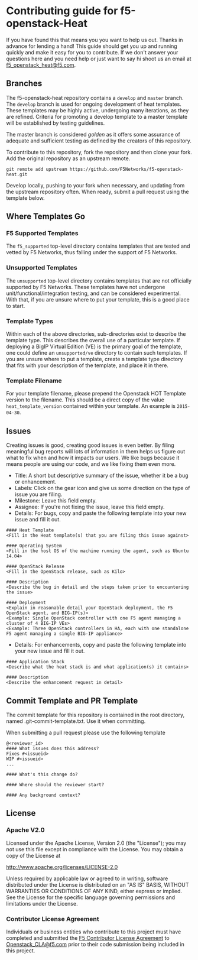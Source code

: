 # Contributing guide for  f5-openstack-Heat
If you have found this that means you you want to help us out.  Thanks in
advance for lending a hand! This guide should get you up and running quickly
and make it easy for you to contribute.  If we don't answer your questions here
and you need help or just want to say hi shoot us an email at
<f5_openstack_heat@f5.com>.

## Branches

The f5-openstack-heat repository contains a `develop` and `master` branch. The
`develop` branch is used for ongoing development of heat templates. These
templates may be highly active, undergoing many iterations, as they are
refined. Criteria for promoting a develop template to a master template will be
established by testing guidelines.

The master branch is considered *golden* as it offers some assurance of
adequate and sufficient testing as defined by the creators of this repository.

To contribute to this repository, fork the repository and then clone your fork.
Add the original repository as an upstream remote.

```
git remote add upstream https://github.com/F5Networks/f5-openstack-heat.git
```

Develop locally, pushing to your fork when necessary, and updating from the
upstream repository often. When ready, submit a pull request using the template
below.

## Where Templates Go

### F5 Supported Templates
The `f5_supported` top-level directory contains templates that are tested and
vetted by F5 Networks, thus falling under the support of F5 Networks.

### Unsupported Templates
The `unsupported` top-level directory contains templates that are not
officially supported by F5 Networks. These templates have not undergone
unit/functional/integration testing, and can be considered experimental. With
that, if you are unsure where to put your template, this is a good place to
start.

### Template Types
Within each of the above directories, sub-directories exist to describe the
template type. This describes the overall use of a particular template. If
deploying a BigIP Virtual Edition (VE) is the primary goal of the template,
one could define an `unsupported/ve` directory to contain such templates. If
you are unsure where to put a template, create a template type directory that
fits with your description of the template, and place it in there.

### Template Filename
For your template filename, please prepend the Openstack HOT Template version
to the filename. This should be a direct copy of the value
`heat_template_version` contained within your template. An example is
`2015-04-30`.

## Issues
Creating issues is good, creating good issues is even better.  By filing
meaningful bug reports will lots of information in them helps us figure out
what to fix when and how it impacts our users.  We like bugs because it means
people are using our code, and we like fixing them even more.

* Title: A short but descriptive summary of the issue, whether it be a bug or enhancement.
* Labels: Click on the gear icon and give us some direction on the type of issue you are filing.
* Milestone: Leave this field empty.
* Assignee: If you're not fixing the issue, leave this field empty.
* Details: For bugs, copy and paste the following template into your new issue and fill it out.

```
#### Heat Template
<Fill in the Heat template(s) that you are filing this issue against>

#### Operating System
<Fill in the host OS of the machine running the agent, such as Ubuntu 14.04>

#### OpenStack Release
<Fill in the OpenStack release, such as Kilo>

#### Description
<Describe the bug in detail and the steps taken prior to encountering the issue>

#### Deployment
<Explain in reasonable detail your OpenStack deployment, the F5 OpenStack agent, and BIG-IP(s)>
<Example: Single OpenStack controller with one F5 agent managing a cluster of 4 BIG-IP VEs>
<Example: Three OpenStack controllers in HA, each with one standalone F5 agent managing a single BIG-IP appliance>
```
* Details: For enhancements, copy and paste the following template into your new issue and fill it out.

```
#### Application Stack
<Describe what the heat stack is and what application(s) it contains>

#### Description
<Describe the enhancement request in detail>
```

## Commit Template and PR Template
The commit template for this repository is contained in the root directory,
named .git-commit-template.txt. Use it when committing.

When submitting a pull request please use the following template
```
@<reviewer_id>
#### What issues does this address?
Fixes #<issueid>
WIP #<issueid>
...

#### What's this change do?

#### Where should the reviewer start?

#### Any background context?
```

## License

### Apache V2.0
Licensed under the Apache License, Version 2.0 (the "License");
you may not use this file except in compliance with the License.
You may obtain a copy of the License at
 
http://www.apache.org/licenses/LICENSE-2.0
 
Unless required by applicable law or agreed to in writing, software
distributed under the License is distributed on an "AS IS" BASIS,
WITHOUT WARRANTIES OR CONDITIONS OF ANY KIND, either express or implied.
See the License for the specific language governing permissions and
limitations under the License.
 
### Contributor License Agreement
Individuals or business entities who contribute to this project must have completed and submitted the [F5 Contributor License Agreement](http://f5networks.github.io/f5-openstack-docs/cla_landing/index.html) to Openstack_CLA@f5.com prior to their
code submission being included in this project.
